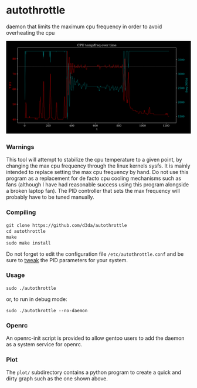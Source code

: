 # autothrottle
daemon that limits the maximum cpu frequency in order to avoid overheating the cpu

![autothrottle in action](example.png)

### Warnings
This tool will attempt to stabilize the cpu temperature to a given point, by changing the max cpu frequency through the linux kernels sysfs.
It is mainly intended to replace setting the max cpu frequency by hand.
Do not use this program as a replacement for de facto cpu cooling mechanisms such as fans (although I have had reasonable success using this program alongside a broken laptop fan).
The PID controller that sets the max frequency will probably have to be tuned manually.

### Compiling
````
git clone https://github.com/d3da/autothrottle
cd autothrottle
make
sudo make install
````
Do not forget to edit the configuration file ````/etc/autothrottle.conf```` and be sure to [tweak](https://en.wikipedia.org/wiki/PID_controller#Manual_tuning) the PID parameters for your system.

### Usage
````
sudo ./autothrottle
````
or, to run in debug mode:
````
sudo ./autothrottle --no-daemon
````

### Openrc
An openrc-init script is provided to allow gentoo users to add the daemon as a system service for openrc.

### Plot
The ````plot/```` subdirectory contains a python program to create a quick and dirty graph such as the one shown above.
